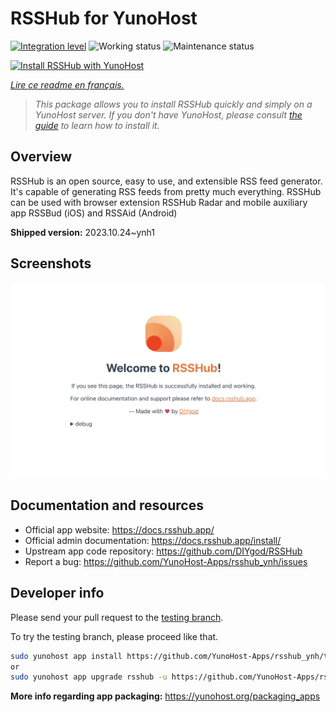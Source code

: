 <!--
N.B.: This README was automatically generated by https://github.com/YunoHost/apps/tree/master/tools/README-generator
It shall NOT be edited by hand.
-->

# RSSHub for YunoHost

[![Integration level](https://dash.yunohost.org/integration/rsshub.svg)](https://dash.yunohost.org/appci/app/rsshub) ![Working status](https://ci-apps.yunohost.org/ci/badges/rsshub.status.svg) ![Maintenance status](https://ci-apps.yunohost.org/ci/badges/rsshub.maintain.svg)

[![Install RSSHub with YunoHost](https://install-app.yunohost.org/install-with-yunohost.svg)](https://install-app.yunohost.org/?app=rsshub)

*[Lire ce readme en français.](./README_fr.md)*

> *This package allows you to install RSSHub quickly and simply on a YunoHost server.
If you don't have YunoHost, please consult [the guide](https://yunohost.org/#/install) to learn how to install it.*

## Overview

RSSHub is an open source, easy to use, and extensible RSS feed generator. It's capable of generating RSS feeds from pretty much everything. RSSHub can be used with browser extension RSSHub Radar and mobile auxiliary app RSSBud (iOS) and RSSAid (Android)


**Shipped version:** 2023.10.24~ynh1

## Screenshots

![Screenshot of RSSHub](./doc/screenshots/screenshot.png)

## Documentation and resources

* Official app website: <https://docs.rsshub.app/>
* Official admin documentation: <https://docs.rsshub.app/install/>
* Upstream app code repository: <https://github.com/DIYgod/RSSHub>
* Report a bug: <https://github.com/YunoHost-Apps/rsshub_ynh/issues>

## Developer info

Please send your pull request to the [testing branch](https://github.com/YunoHost-Apps/rsshub_ynh/tree/testing).

To try the testing branch, please proceed like that.

``` bash
sudo yunohost app install https://github.com/YunoHost-Apps/rsshub_ynh/tree/testing --debug
or
sudo yunohost app upgrade rsshub -u https://github.com/YunoHost-Apps/rsshub_ynh/tree/testing --debug
```

**More info regarding app packaging:** <https://yunohost.org/packaging_apps>

